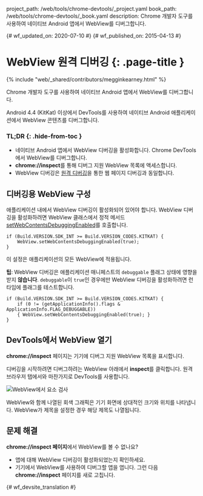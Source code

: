 project_path: /web/tools/chrome-devtools/_project.yaml
book_path: /web/tools/chrome-devtools/_book.yaml
description: Chrome 개발자 도구를 사용하여 네이티브 Android 앱에서 WebView를 디버그합니다.

{# wf_updated_on: 2020-07-10 #}
{# wf_published_on: 2015-04-13 #}

# WebView 원격 디버깅 {: .page-title }

{% include "web/_shared/contributors/megginkearney.html" %}

Chrome 개발자 도구를 사용하여 네이티브 Android 앱에서 WebView를 디버그합니다.

Android 4.4 (KitKat) 이상에서
DevTools를 사용하여 네이티브 Android 애플리케이션에서 WebView 콘텐츠를 디버그합니다.


### TL;DR {: .hide-from-toc }
- 네이티브 Android 앱에서 WebView 디버깅을 활성화합니다. Chrome DevTools에서 WebView를 디버그합니다.
- <strong>chrome://inspect</strong>를 통해 디버그 지원 WebView 목록에 액세스합니다.
- WebView 디버깅은 <a href='/web/tools/chrome-devtools/debug/remote-debugging'>원격 디버깅</a>을 통한 웹 페이지 디버깅과 동일합니다.


## 디버깅용 WebView 구성

애플리케이션 내에서 WebView 디버깅이 활성화되어 있어야 합니다. WebView 디버깅을 활성화하려면 WebView 클래스에서 정적 메서드 [setWebContentsDebuggingEnabled](https://developer.android.com/reference/android/webkit/WebView.html#setWebContentsDebuggingEnabled(boolean))를 호출합니다.


    if (Build.VERSION.SDK_INT >= Build.VERSION_CODES.KITKAT) {
        WebView.setWebContentsDebuggingEnabled(true);
    }
    

이 설정은 애플리케이션의 모든 WebView에 적용됩니다.

**팁**: WebView 디버깅은 애플리케이션 매니페스트의 `debuggable` 플래그 상태에 영향을 받지 **않습니다**. `debuggable`이 `true`인 경우에만 WebView 디버깅을 활성화하려면 런타임에 플래그를 테스트합니다.


    if (Build.VERSION.SDK_INT >= Build.VERSION_CODES.KITKAT) {
        if (0 != (getApplicationInfo().flags & ApplicationInfo.FLAG_DEBUGGABLE))
        { WebView.setWebContentsDebuggingEnabled(true); }
    }
    

## DevTools에서 WebView 열기

**chrome://inspect** 페이지는 기기에 디버그 지원 WebView 목록을 표시합니다.

디버깅을 시작하려면 디버그하려는 WebView 아래에서 **inspect**를 클릭합니다. 원격 브라우저 탭에서와 마찬가지로 DevTools를 사용합니다.

![WebView에서 요소 검사](imgs/webview-debugging.png)

WebView와 함께 나열된 회색 그래픽은 기기 화면에 상대적인 크기와 위치를 나타냅니다. WebView가 제목을 설정한 경우 해당 제목도 나열됩니다.

## 문제 해결

**chrome://inspect 페이지**에서 WebView를 볼 수 없나요?

* 앱에 대해 WebView 디버깅이 활성화되었는지 확인하세요.
* 기기에서 WebView를 사용하여 디버그할 앱을 엽니다. 그런 다음 **chrome://inspect** 페이지를 새로 고칩니다.


{# wf_devsite_translation #}
